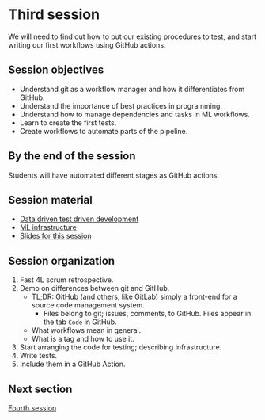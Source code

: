 # Third session

We will need to find out how to put our existing procedures to test,
and start writing our first workflows using GitHub actions.

## Session objectives

- Understand git as a workflow manager and how it differentiates from
  GitHub.
- Understand the importance of best practices in programming.
- Understand how to manage dependencies and tasks in ML workflows.
- Learn to create the first tests.
- Create workflows to automate parts of the pipeline.

## By the end of the session

Students will have automated different stages as GitHub actions.

## Session material

- [Data driven test driven development](https://jj.github.io/nova-mlops/03.TDD)
- [ML infrastructure](https://jj.github.io/nova-mlops/04.Infra)
- [Slides for this
  session](https://jj.github.io/nova-mlops/preso/03.html)

## Session organization

1. Fast 4L scrum retrospective.
2. Demo on differences between git and GitHub.
   * TL;DR: GitHub (and others, like GitLab) simply a front-end for a
     source code management system.
	 * Files belong to git; issues, comments, to GitHub. Files appear
       in the tab `Code` in GitHub.
   * What workflows mean in general.
   * What is a tag and how to use it. 
3. Start arranging the code for testing; describing infrastructure.
4. Write tests.
5. Include them in a GitHub Action.

## Next section

[Fourth session](04.md)
